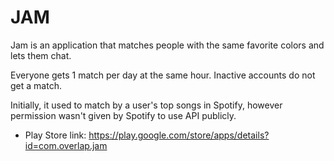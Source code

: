 # JAM

Jam is an application that matches people with the same favorite colors and lets them chat.

Everyone gets 1 match per day at the same hour. Inactive accounts do not get a match.

Initially, it used to match by a user's top songs in Spotify, however permission
wasn't given by Spotify to use API publicly.

- Play Store link: [https://play.google.com/store/apps/details?id=com.overlap.jam
](https://play.google.com/store/apps/details?id=com.overlap.jam
)